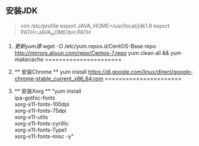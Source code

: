 ## 安装JDK
> vim /etc/profile
> export JAVA_HOME=/usr/local/jdk1.8
> export PATH=$JAVA_HOME/bin:$PATH

1. *更新yum源* wget -O /etc/yum.repos.d/CentOS-Base.repo http://mirrors.aliyun.com/repo/Centos-7.repo
yum clean all && yum makecache
======================

2. ** 安装Chrome ** yum install https://dl.google.com/linux/direct/google-chrome-stable_current_x86_64.rpm
======================

3. ** 安装Xorg ** "yum install  \
 ipa-gothic-fonts \
 xorg-x11-fonts-100dpi \
 xorg-x11-fonts-75dpi \
 xorg-x11-utils \
 xorg-x11-fonts-cyrillic \
 xorg-x11-fonts-Type1 \
 xorg-x11-fonts-misc -y"
